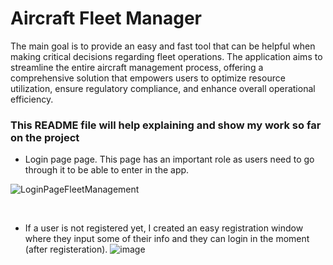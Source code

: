 <h1>Aircraft Fleet Manager</h1>

The main goal is to provide an easy and fast tool that can be helpful when making critical decisions regarding fleet operations. The application aims to streamline the entire aircraft management process, offering a comprehensive solution that empowers users to optimize resource utilization, ensure regulatory compliance, and enhance overall operational efficiency.

<h3><b>This README file will help explaining and show my work so far on the project</b></h3>

- Login page page. This page has an important role as users need to go through it to be able to enter in the app.
  
![LoginPageFleetManagement](https://github.com/13xpe/FinalProjectAircraftFleetManager/assets/124820216/e5b80565-1066-4a37-b847-30aa95e108c8)

<br> 

- If a user is not registered yet, I created an easy registration window where they input some of their info and they can login in the moment (after registeration).
![image](https://github.com/13xpe/FinalProjectAircraftFleetManager/assets/124820216/213e8437-1bc9-4fee-aeae-edc5dc46051f)




